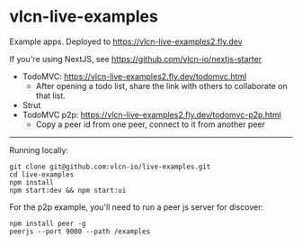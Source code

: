 # vlcn-live-examples

Example apps. Deployed to https://vlcn-live-examples2.fly.dev

If you're using NextJS, see https://github.com/vlcn-io/nextjs-starter

- TodoMVC: https://vlcn-live-examples2.fly.dev/todomvc.html
  - After opening a todo list, share the link with others to collaborate on that list.
- Strut
- TodoMVC p2p: https://vlcn-live-examples2.fly.dev/todomvc-p2p.html
  - Copy a peer id from one peer, connect to it from another peer


---

Running locally:

```
git clone git@github.com:vlcn-io/live-examples.git
cd live-examples
npm install
npm start:dev && npm start:ui
```

For the p2p example, you'll need to run a peer js server for discover:

```
npm install peer -g
peerjs --port 9000 --path /examples
```
